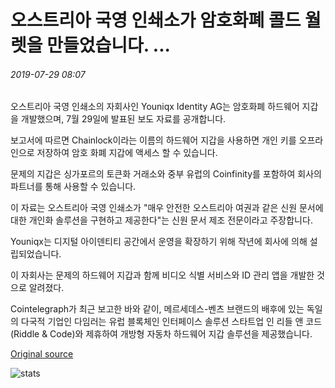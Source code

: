 # 오스트리아 국영 인쇄소가 암호화폐 콜드 월렛을 만들었습니다. ...

###### 2019-07-29 08:07

오스트리아 국영 인쇄소의 자회사인 Youniqx Identity AG는 암호화폐 하드웨어 지갑을 개발했으며, 7월 29일에 발표된 보도 자료를 공개합니다.

보고서에 따르면 Chainlock이라는 이름의 하드웨어 지갑을 사용하면 개인 키를 오프라인으로 저장하여 암호 화폐 지갑에 액세스 할 수 있습니다.

문제의 지갑은 싱가포르의 토큰화 거래소와 중부 유럽의 Coinfinity를 포함하여 회사의 파트너를 통해 사용할 수 있습니다.

이 자료는 오스트리아 국영 인쇄소가 "매우 안전한 오스트리아 여권과 같은 신원 문서에 대한 개인화 솔루션을 구현하고 제공한다"는 신원 문서 제조 전문이라고 주장합니다.

Youniqx는 디지털 아이덴티티 공간에서 운영을 확장하기 위해 작년에 회사에 의해 설립되었습니다.

이 자회사는 문제의 하드웨어 지갑과 함께 비디오 식별 서비스와 ID 관리 앱을 개발한 것으로 알려졌다.

Cointelegraph가 최근 보고한 바와 같이, 메르세데스-벤츠 브랜드의 배후에 있는 독일의 다국적 기업인 다임러는 유럽 블록체인 인터페이스 솔루션 스타트업 인 리들 앤 코드(Riddle &amp; Code)와 제휴하여 개방형 자동차 하드웨어 지갑 솔루션을 제공했습니다.

[Original source](https://cointelegraph.com/news/austrian-state-printing-house-has-made-a-cryptocurrency-cold-wallet)

![stats](https://c.statcounter.com/11760860/0/a89fa40b/1/ "stats")